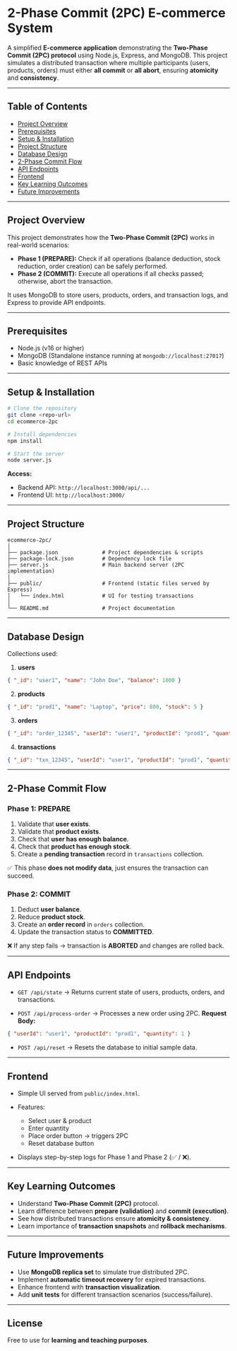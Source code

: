 # 2-Phase Commit (2PC) E-commerce System

A simplified **E-commerce application** demonstrating the **Two-Phase Commit (2PC) protocol** using Node.js, Express, and MongoDB. This project simulates a distributed transaction where multiple participants (users, products, orders) must either **all commit** or **all abort**, ensuring **atomicity** and **consistency**.

---

## Table of Contents

* [Project Overview](#project-overview)
* [Prerequisites](#prerequisites)
* [Setup & Installation](#setup--installation)
* [Project Structure](#project-structure)
* [Database Design](#database-design)
* [2-Phase Commit Flow](#2-phase-commit-flow)
* [API Endpoints](#api-endpoints)
* [Frontend](#frontend)
* [Key Learning Outcomes](#key-learning-outcomes)
* [Future Improvements](#future-improvements)

---

## Project Overview

This project demonstrates how the **Two-Phase Commit (2PC)** works in real-world scenarios:

* **Phase 1 (PREPARE):** Check if all operations (balance deduction, stock reduction, order creation) can be safely performed.
* **Phase 2 (COMMIT):** Execute all operations if all checks passed; otherwise, abort the transaction.

It uses MongoDB to store users, products, orders, and transaction logs, and Express to provide API endpoints.

---

## Prerequisites

* Node.js (v16 or higher)
* MongoDB (Standalone instance running at `mongodb://localhost:27017`)
* Basic knowledge of REST APIs

---

## Setup & Installation

```bash
# Clone the repository
git clone <repo-url>
cd ecommerce-2pc

# Install dependencies
npm install

# Start the server
node server.js
```

**Access:**

* Backend API: `http://localhost:3000/api/...`
* Frontend UI: `http://localhost:3000/`

---

## Project Structure

```
ecommerce-2pc/
│
├── package.json              # Project dependencies & scripts
├── package-lock.json         # Dependency lock file
├── server.js                 # Main backend server (2PC implementation)
│
├── public/                   # Frontend (static files served by Express)
│   └── index.html            # UI for testing transactions
│
└── README.md                 # Project documentation
```

---

## Database Design

Collections used:

1. **users**

```json
{ "_id": "user1", "name": "John Doe", "balance": 1000 }
```

2. **products**

```json
{ "_id": "prod1", "name": "Laptop", "price": 800, "stock": 5 }
```

3. **orders**

```json
{ "_id": "order_12345", "userId": "user1", "productId": "prod1", "quantity": 1, "totalCost": 800, "status": "COMPLETED" }
```

4. **transactions**

```json
{ "_id": "txn_12345", "userId": "user1", "productId": "prod1", "quantity": 1, "totalCost": 800, "status": "PREPARED" }
```

---

## 2-Phase Commit Flow

### Phase 1: PREPARE

1. Validate that **user exists**.
2. Validate that **product exists**.
3. Check that **user has enough balance**.
4. Check that **product has enough stock**.
5. Create a **pending transaction** record in `transactions` collection.

✅ This phase **does not modify data**, just ensures the transaction can succeed.

### Phase 2: COMMIT

1. Deduct **user balance**.
2. Reduce **product stock**.
3. Create an **order record** in `orders` collection.
4. Update the transaction status to **COMMITTED**.

❌ If any step fails → transaction is **ABORTED** and changes are rolled back.

---

## API Endpoints

* `GET /api/state` → Returns current state of users, products, orders, and transactions.

* `POST /api/process-order` → Processes a new order using 2PC.
  **Request Body:**

```json
{ "userId": "user1", "productId": "prod1", "quantity": 1 }
```

* `POST /api/reset` → Resets the database to initial sample data.

---

## Frontend

* Simple UI served from `public/index.html`.
* Features:

  * Select user & product
  * Enter quantity
  * Place order button → triggers 2PC
  * Reset database button
* Displays step-by-step logs for Phase 1 and Phase 2 (✅ / ❌).

---

## Key Learning Outcomes

* Understand **Two-Phase Commit (2PC)** protocol.
* Learn difference between **prepare (validation)** and **commit (execution)**.
* See how distributed transactions ensure **atomicity & consistency**.
* Learn importance of **transaction snapshots** and **rollback mechanisms**.

---

## Future Improvements

* Use **MongoDB replica set** to simulate true distributed 2PC.
* Implement **automatic timeout recovery** for expired transactions.
* Enhance frontend with **transaction visualization**.
* Add **unit tests** for different transaction scenarios (success/failure).

---

## License

Free to use for **learning and teaching purposes**.
